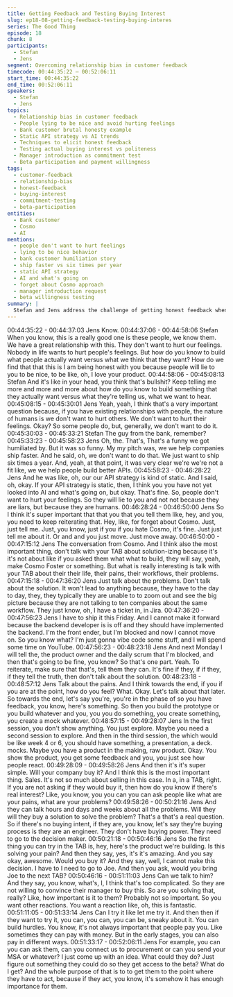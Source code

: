 ```yaml
---
title: Getting Feedback and Testing Buying Interest
slug: ep18-08-getting-feedback-testing-buying-interes
series: The Good Thing
episode: 18
chunk: 8
participants:
  - Stefan
  - Jens
segment: Overcoming relationship bias in customer feedback
timecode: 00:44:35:22 – 00:52:06:11
start_time: 00:44:35:22
end_time: 00:52:06:11
speakers:
  - Stefan
  - Jens
topics:
  - Relationship bias in customer feedback
  - People lying to be nice and avoid hurting feelings
  - Bank customer brutal honesty example
  - Static API strategy vs AI trends
  - Techniques to elicit honest feedback
  - Testing actual buying interest vs politeness
  - Manager introduction as commitment test
  - Beta participation and payment willingness
tags:
  - customer-feedback
  - relationship-bias
  - honest-feedback
  - buying-interest
  - commitment-testing
  - beta-participation
entities:
  - Bank customer
  - Cosmo
  - AI
mentions:
  - people don't want to hurt feelings
  - lying to be nice behavior
  - bank customer humiliation story
  - ship faster vs six times per year
  - static API strategy
  - AI and what's going on
  - forget about Cosmo approach
  - manager introduction request
  - beta willingness testing
summary: |
  Stefan and Jens address the challenge of getting honest feedback when existing relationships bias responses toward politeness. They share a humorous example of a bank customer who brutally honest about not wanting to ship faster or modernize APIs, contrasting with typical polite lies. They discuss techniques for eliciting honest feedback by separating from product discussions and testing commitment through manager introductions, beta participation, and payment willingness.
---
```


00:44:35:22 - 00:44:37:03
Jens
Know.
00:44:37:06 - 00:44:58:06
Stefan
When you know, this is a really good one is these people, we know them. We have a great
relationship with this. They don't want to hurt our feelings. Nobody in life wants to hurt people's
feelings. But how do you know to build what people actually want versus what we think that they
want? How do we find that that this is I am being honest with you because people will lie to you
to be nice, to be like, oh, I love your product.
00:44:58:06 - 00:45:08:13
Stefan
And it's like in your head, you think that's bullshit? Keep telling me more and more and more
about how do you know to build something that they actually want versus what they're telling us,
what we want to hear.
00:45:08:15 - 00:45:30:01
Jens
Yeah, yeah, I think that's a very important question because, if you have existing relationships
with people, the nature of humans is we don't want to hurt others. We don't want to hurt their
feelings. Okay? So some people do, but, generally, we don't want to do it.
00:45:30:03 - 00:45:33:21
Stefan
The guy from the bank, remember?
00:45:33:23 - 00:45:58:23
Jens
Oh, the. That's, That's a funny we got humiliated by. But it was so funny. My my pitch was, we
we help companies ship faster. And he said, oh, we don't want to do that. We just want to ship
six times a year. And, yeah, at that point, it was very clear we're we're not a fit like, we we help
people build better APIs.
00:45:58:23 - 00:46:28:22
Jens
And he was like, oh, our our API strategy is kind of static. And I said, oh, okay. If your API
strategy is static, then, I think you you have not yet looked into AI and what's going on, but okay.
That's fine. So, people don't want to hurt your feelings. So they will lie to you and not not
because they are liars, but because they are humans.
00:46:28:24 - 00:46:50:00
Jens
So I think it's super important that that you that you tell them like, hey, and you, you need to
keep reiterating that. Hey, like, for forget about Cosmo. Just, just tell me. Just, you know, just if
you if you hate Cosmo, it's fine. Just just tell me about it. Or and and you just move. Just move
away.
00:46:50:00 - 00:47:15:12
Jens
The conversation from Cosmo. And I think also the most important thing, don't talk with your
TAB about solution-izing because it's it's not about like if you asked them what what to build,
they will say, yeah, make Cosmo Foster or something. But what is really interesting is talk with
your TAB about their their life, their pains, their workflows, their problems.
00:47:15:18 - 00:47:36:20
Jens
Just talk about the problems. Don't talk about the solution. It won't lead to anything because,
they have to the day to day, they, they typically they are unable to to zoom out and see the big
picture because they are not talking to ten companies about the same workflow. They just know,
oh, I have a ticket in, in Jira.
00:47:36:20 - 00:47:56:23
Jens
I have to ship it this Friday. And I cannot make it forward because the backend developer is is
off and they should have implemented the backend. I'm the front ender, but I'm blocked and now
I cannot move on. So you know what? I'm just gonna vibe code some stuff, and I will spend
some time on YouTube.
00:47:56:23 - 00:48:23:18
Jens
And next Monday I will tell the, the product owner and the daily scrum that I'm blocked, and then
that's going to be fine, you know? So that's one part. Yeah. To reiterate, make sure that that's,
tell them they can. It's fine if they, if if they, if they tell the truth, then don't talk about the solution.
00:48:23:18 - 00:48:57:12
Jens
Talk about the pains. And I think towards the end, if you if you are at the point, how do you feel?
What. Okay. Let's talk about that later. So towards the end, let's say you're, you're in the phase
of so you have feedback, you know, here's something. So then you build the prototype or you
build whatever and you, you you do something, you create something, you create a mock
whatever.
00:48:57:15 - 00:49:28:07
Jens
In the first session, you don't show anything. You just explore. Maybe you need a second
session to explore. And then in the third session, the which would be like week 4 or 6, you
should have something, a presentation, a deck. mocks. Maybe you have a product in the
making, raw product. Okay. You show the product, you get some feedback and you, you just
see how people react.
00:49:28:09 - 00:49:58:26
Jens
And then it's it's super simple. Will your company buy it? And I think this is the most important
thing. Sales. It's not so much about selling in this case. In a, in a TAB, right. If you are not asking
if they would buy it, then how do you know if there's real interest? Like, you know, you you can
you can ask people like what are your pains, what are your problems?
00:49:58:26 - 00:50:21:16
Jens
And they can talk hours and days and weeks about all the problems. Will they will they buy a
solution to solve the problem? That's a that's a real question. So if there's no buying intent, if
they are, you know, let's say they're buying process is they are an engineer. They don't have
buying power. They need to go to the decision maker.
00:50:21:18 - 00:50:46:16
Jens
So the first thing you can try in the TAB is, hey, here's the product we're building. Is this solving
your pain? And then they say, yes, it's it's amazing. And you say okay, awesome. Would you buy
it? And they say, well, I cannot make this decision. I have to I need to go to Joe. And then you
ask, would you bring Joe to the next TAB?
00:50:46:16 - 00:51:11:03
Jens
Can we talk to him? And they say, you know, what's, I, I think that's too complicated. So they are
not willing to convince their manager to buy this. So are you solving that, really? Like, how
important is it to them? Probably not so important. So you want other reactions. You want a
reaction like, oh, this is fantastic.
00:51:11:05 - 00:51:33:14
Jens
Can I try it like let me try it. And then then if they want to try it, you can, you can, you can be,
sneaky about it. You can build hurdles. You know, it's not always important that people pay you.
Like sometimes they can pay with money. But in the early stages, you can also pay in different
ways.
00:51:33:17 - 00:52:06:11
Jens
For example, you can you can ask them, can you connect us to procurement or can you send
your MSA or whatever? I just come up with an idea. What could they do? Just figure out
something they could do so they get access to the beta? What do I get? And the whole purpose
of that is to to get them to the point where they have to act, because if they act, you know, it's
somehow it has enough importance for them.